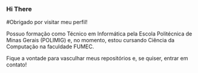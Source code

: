 ### Hi There

#Obrigado por visitar meu perfil!

Possuo formação como Técnico em Informática pela Escola Politécnica de Minas Gerais (POLIMIG) e, no momento, estou cursando Ciência da Computação na faculdade FUMEC. 

Fique a vontade para vasculhar meus repositórios e, se quiser, entrar em contato!
